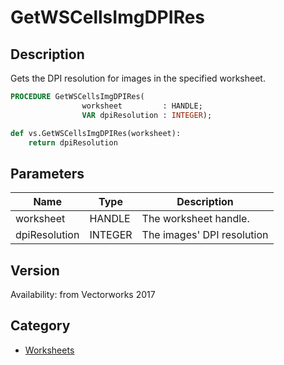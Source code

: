 # GetWSCellsImgDPIRes

## Description
Gets the DPI resolution for images in the specified worksheet.

```pascal
PROCEDURE GetWSCellsImgDPIRes(
				worksheet         : HANDLE;
				VAR dpiResolution : INTEGER);
```

```python
def vs.GetWSCellsImgDPIRes(worksheet):
    return dpiResolution
```

## Parameters
|Name|Type|Description|
|---|---|---|
|worksheet|HANDLE|The worksheet handle.|
|dpiResolution|INTEGER|The images' DPI resolution|

## Version
Availability: from Vectorworks 2017

## Category
* [Worksheets](../Categories/Worksheets.md)
